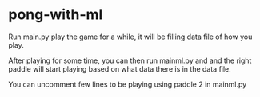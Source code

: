 # pong-with-ml

Run main.py play the game for a while, it will be filling data file of how you play.

After playing for some time, you can then run mainml.py and and the right paddle will start playing based on what data 
there is in the data file.

You can uncomment few lines to be playing using paddle 2 in mainml.py